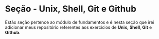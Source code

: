 # Seção - Unix, Shell, Git e Github

Estão seção pertence ao módulo de fundamentos e é nesta seção que irei adicionar meus repositório referentes aos exercícios de **Unix**, **Shell**, **Git** e **Github**.

